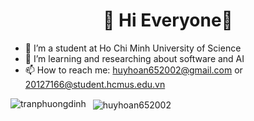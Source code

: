 <h1  align="center">👋 Hi Everyone👋</h1>

- 🔭 I’m a student at Ho Chi Minh University of Science
- 🌱 I’m learning and researching about software and AI
- 📫 How to reach me: huyhoan652002@gmail.com or 20127166@student.hcmus.edu.vn

<p>

<img align="left" src="https://github-readme-stats.vercel.app/api/top-langs?username=huyhoan652002&show_icons=true&locale=en&layout=compact"  alt="tranphuongdinh" />

</p>

<p>&nbsp;
<img  align="center"  src="https://github-readme-stats.vercel.app/api?username=huyhoan652002&show_icons=true&locale=en"  alt="huyhoan652002" /></p>
<!--
**huyhoan652002/huyhoan652002** is a ✨ _special_ ✨ repository because its `README.md` (this file) appears on your GitHub profile.

Here are some ideas to get you started:

- 🔭 I’m currently a student at Ho Chi Minh University of Science
- 🌱 I’m currently learning and researching about software and AI
- 👯 I’m looking to collaborate on ...
- 🤔 I’m looking for help with ...
- 💬 Ask me about ...
- 📫 How to reach me: huyhoan652002@gmail.com or 20127166@student.hcmus.edu.vn
- 😄 Pronouns: ...
- ⚡ Fun fact: ...
-->

